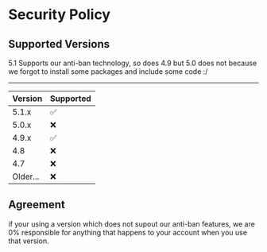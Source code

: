 # Security Policy

## Supported Versions

5.1 Supports our anti-ban technology, so does 4.9 but 5.0 does not because we forgot to install some packages and include some code :/
________________________________
| Version | Supported          |
| ------- | ------------------ |
| 5.1.x   | :white_check_mark: |
| 5.0.x   | :x:                |
| 4.9.x   | :white_check_mark: |
| 4.8     | :x:                |
| 4.7     | :x:                |
| Older...| :x:                |

## Agreement

if your using a version which does not supout our anti-ban features, we are 0% responsible for anything that happens to your account when you use that version.


